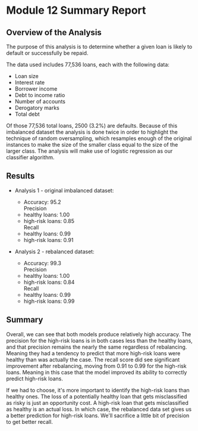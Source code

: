 # Module 12 Summary Report

## Overview of the Analysis

The purpose of this analysis is to determine whether a given loan is likely to default or successfully be repaid.  
  
The data used includes 77,536 loans, each with the following data:
  * Loan size  
  * Interest rate  
  * Borrower income  
  * Debt to income ratio  
  * Number of accounts  
  * Derogatory marks  
  * Total debt  
  
Of those 77,536 total loans, 2500 (3.2%) are defaults.  Because of this imbalanced dataset the analysis is done twice in order to highlight the technique of random oversampling, which resamples enough of the original instances to make the size of the smaller class equal to the size of the larger class. The analysis will make use of logistic regression as our classifier algorithm.  


## Results  
  
* Analysis 1 - original imbalanced dataset:  
  * Accuracy: 95.2   
  Precision  
  *   healthy loans: 1.00  
  *   high-risk loans: 0.85  
  Recall  
  *   healthy loans: 0.99  
  *   high-risk loans: 0.91  

* Analysis 2 - rebalanced dataset:
  * Accuracy: 99.3  
  Precision  
  *   healthy loans: 1.00  
  *   high-risk loans: 0.84  
  Recall  
  *   healthy loans: 0.99  
  *   high-risk loans: 0.99  

## Summary  
  
Overall, we can see that both models produce relatively high accuracy. The precision for the high-risk loans is in both cases less than the healthy loans, and that precision remains the nearly the same regardless of rebalancing. Meaning they had a tendency to predict that more high-risk loans were healthy than was actually the case. The recall score did see significant improvement after rebalancing, moving from 0.91 to 0.99 for the high-risk loans. Meaning in this case that the model improved its ability to correctly predict high-risk loans. 
  
If we had to choose, it's more important to identify the high-risk loans than healthy ones. The loss of a potentially healthy loan that gets misclassified as risky is just an opportunity cost. A high-risk loan that gets misclassified as healthy is an actual loss.  In which case, the rebalanced data set gives us a better prediction for high-risk loans. We'll sacrifice a little bit of precision to get better recall.
